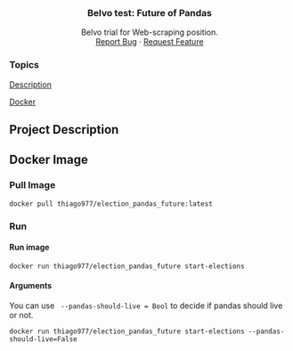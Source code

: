 <!-- PROJECT LOGO -->
<br />
<div align="center">
  <h3 align="center">Belvo test: Future of Pandas </h3>

  <p align="center">
    Belvo trial for Web-scraping position.
    <br />
    <a href="https://github.com/thiagosilva977/webscraping-docker-template/issues">Report Bug</a>
    ·
    <a href="https://github.com/thiagosilva977/webscraping-docker-template/pulls">Request Feature</a>
  </p>
</div>




### Topics 

[Description](#project-description)

[Docker](#docker-image)

## Project Description

## Docker Image
### Pull Image
```docker pull thiago977/election_pandas_future:latest```

### Run

#### Run image
```docker run thiago977/election_pandas_future start-elections```
#### Arguments
You can use ``` --pandas-should-live = Bool``` to decide if pandas should live or not.

```docker run thiago977/election_pandas_future start-elections --pandas-should-live=False```




